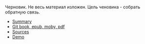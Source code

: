 Черновик. Не весь материал изложен. Цель ченовика - собрать обратную связь.


+ [Summary](/SUMMARY.md)
+ [Git book, epub, moby, pdf](https://www.gitbook.com/book/darkleaf/building-application/details)
+ [Sources](https://github.com/darkleaf/publicator)
+ [Demo](https://darkleaf-publicator.herokuapp.com/)
